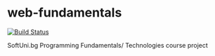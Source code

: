 # web-fundamentals

[![Build Status](https://travis-ci.org/projectbox99/web-fundamentals.svg?branch=master)](https://travis-ci.org/projectbox99/web-fundamentals)


SoftUni.bg Programming Fundamentals/ Technologies course project
